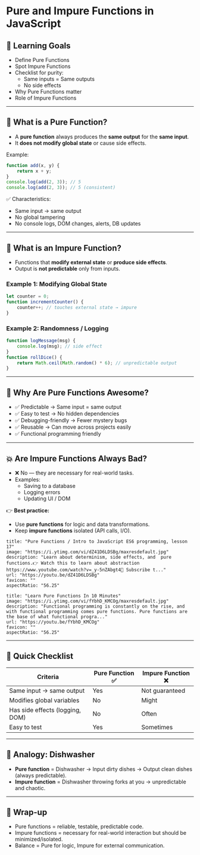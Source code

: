 # Pure and Impure Functions in JavaScript

## 🎯 Learning Goals

- Define Pure Functions
- Spot Impure Functions
- Checklist for purity:
    - Same inputs = Same outputs
    - No side effects
- Why Pure Functions matter
- Role of Impure Functions

---

## 🔹 What is a Pure Function?

- A **pure function** always produces the **same output** for the **same input**.
- It **does not modify global state** or cause side effects.

Example:

```js
function add(x, y) {   
	return x + y; 
}  
console.log(add(2, 3)); // 5 
console.log(add(2, 3)); // 5 (consistent)
```

✅ Characteristics:

- Same input → same output
- No global tampering
- No console logs, DOM changes, alerts, DB updates

---

## 🔹 What is an Impure Function?

- Functions that **modify external state** or **produce side effects**.
- Output is **not predictable** only from inputs.

### Example 1: Modifying Global State

```js
let counter = 0;  
function incrementCounter() {   
	counter++; // touches external state → impure 
}
```

### Example 2: Randomness / Logging

```js
function logMessage(msg) {   
	console.log(msg); // side effect 
}  
function rollDice() {   
	return Math.ceil(Math.random() * 6); // unpredictable output 
}

```
---

## 🔹 Why Are Pure Functions Awesome?

- ✅ Predictable → Same input = same output
- ✅ Easy to test → No hidden dependencies
- ✅ Debugging-friendly → Fewer mystery bugs
- ✅ Reusable → Can move across projects easily
- ✅ Functional programming friendly

---

## 💥 Are Impure Functions Always Bad?

- ❌ No — they are necessary for real-world tasks.
- Examples:
    - Saving to a database
    - Logging errors
    - Updating UI / DOM

👉 **Best practice:**

- Use **pure functions** for logic and data transformations.
- Keep **impure functions** isolated (API calls, I/O).

```embed
title: "Pure Functions / Intro to JavaScript ES6 programming, lesson 17"
image: "https://i.ytimg.com/vi/dZ41D6LDSBg/maxresdefault.jpg"
description: "Learn about determinism, side effects, and  pure functions.👉 Watch this to learn about abstraction https://www.youtube.com/watch?v=_y-5nZAbgt4📩 Subscribe t..."
url: "https://youtu.be/dZ41D6LDSBg"
favicon: ""
aspectRatio: "56.25"
```

```embed
title: "Learn Pure Functions In 10 Minutes"
image: "https://i.ytimg.com/vi/fYbhD_KMCOg/maxresdefault.jpg"
description: "Functional programming is constantly on the rise, and with functional programming comes pure functions. Pure functions are the base of what functional progra..."
url: "https://youtu.be/fYbhD_KMCOg"
favicon: ""
aspectRatio: "56.25"
```

---

## 🔹 Quick Checklist

|Criteria|Pure Function ✅|Impure Function ❌|
|---|---|---|
|Same input → same output|Yes|Not guaranteed|
|Modifies global variables|No|Might|
|Has side effects (logging, DOM)|No|Often|
|Easy to test|Yes|Sometimes|

---

## 🧼 Analogy: Dishwasher

- **Pure function** = Dishwasher → Input dirty dishes → Output clean dishes (always predictable).
- **Impure function** = Dishwasher throwing forks at you → unpredictable and chaotic.

---

## 🎉 Wrap-up

- Pure functions = reliable, testable, predictable code.
- Impure functions = necessary for real-world interaction but should be minimized/isolated.
- Balance = Pure for logic, Impure for external communication.